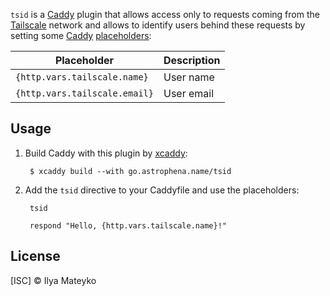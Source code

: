 `tsid` is a [Caddy] plugin that allows access only to requests
coming from the [Tailscale] network and allows to identify users
behind these requests by setting some [Caddy] [placeholders]:

| Placeholder                  | Description |
|------------------------------|-------------|
| `{http.vars.tailscale.name}` | User name   |
| `{http.vars.tailscale.email}`| User email  |

## Usage

1. Build Caddy with this plugin by [xcaddy]:

        $ xcaddy build --with go.astrophena.name/tsid

2. Add the `tsid` directive to your Caddyfile and use the placeholders:

        tsid
        
        respond "Hello, {http.vars.tailscale.name}!"

## License

[ISC] © Ilya Mateyko

[Caddy]: https://caddyserver.com
[Tailscale]: https://tailscale.com
[placeholders]: https://caddyserver.com/docs/conventions#placeholders
[xcaddy]: https://github.com/caddyserver/xcaddy
[MIT]: LICENSE.md
